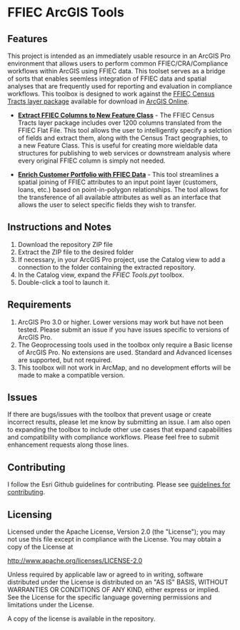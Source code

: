 # FFIEC ArcGIS Tools

## Features

This project is intended as an immediately usable resource in an ArcGIS Pro environment that allows users to perform common FFIEC/CRA/Compliance workflows within ArcGIS using FFIEC data. This toolset serves as a bridge of sorts that enables seemless integration of FFIEC data and spatial analyses that are frequently used for reporting and evaluation in compliance workflows. This toolbox is designed to work against the [FFIEC Census Tracts layer package](https://www.arcgis.com/home/item.html?id=148cb8590c714bcf9e1962ec6a404735) available for download in [ArcGIS Online](https://www.arcgis.com/index.html). 

* **[Extract FFIEC Columns to New Feature Class](https://github.com/djarrard/ffiec_arcgis_tools/blob/main/Tool%20Documentation.md#extract-ffiec-columns-to-new-feature-class)** - The FFIEC Census Tracts layer package includes over 1200 columns translated from the FFIEC Flat File. This tool allows the user to intelligently specify a selction of fields and extract them, along with the Census Tract geographies, to a new Feature Class. This is useful for creating more wieldable data structures for publishing to web services or downstream analysis where every original FFIEC column is simply not needed.

* **[Enrich Customer Portfolio with FFIEC Data](https://github.com/djarrard/ffiec_arcgis_tools/blob/main/Tool%20Documentation.md#enrich-customer-portfolio-with-ffiec-data)** - This tool streamlines a spatial joining of FFIEC attributes to an input point layer (customers, loans, etc.) based on point-in-polygon relationships. The tool allows for the transference of all available attributes as well as an interface that allows the user to select specific fields they wish to transfer. 

## Instructions and Notes

1. Download the repository ZIP file
2. Extract the ZIP file to the desired folder
3. If necessary, in your ArcGIS Pro project, use the Catalog view to add a connection to the folder containing the extracted repository.
4. In the Catalog view, expand the _FFIEC Tools.pyt_ toolbox.
5. Double-click a tool to launch it.

## Requirements

1. ArcGIS Pro 3.0 or higher. Lower versions may work but have not been tested. Please submit an issue if you have issues specific to versions of ArcGIS Pro.
2. The Geoprocessing tools used in the toolbox only require a Basic license of ArcGIS Pro. No extensions are used. Standard and Advanced licenses are supported, but not required.
3. This toolbox will not work in ArcMap, and no development efforts will be made to make a compatible version.

## Issues

If there are bugs/issues with the toolbox that prevent usage or create incorrect results, please let me know by submitting an issue. I am also open to expanding the toolbox to include other use cases that expand capabilities and compatibility with compliance workflows. Please feel free to submit enhancement requests along those lines.

## Contributing

I follow the Esri Github guidelines for contributing. Please see [guidelines for contributing](https://github.com/esri/contributing).

## Licensing

Licensed under the Apache License, Version 2.0 (the "License");
you may not use this file except in compliance with the License.
You may obtain a copy of the License at


   http://www.apache.org/licenses/LICENSE-2.0


Unless required by applicable law or agreed to in writing, software
distributed under the License is distributed on an "AS IS" BASIS,
WITHOUT WARRANTIES OR CONDITIONS OF ANY KIND, either express or implied.
See the License for the specific language governing permissions and
limitations under the License.


A copy of the license is available in the repository.
